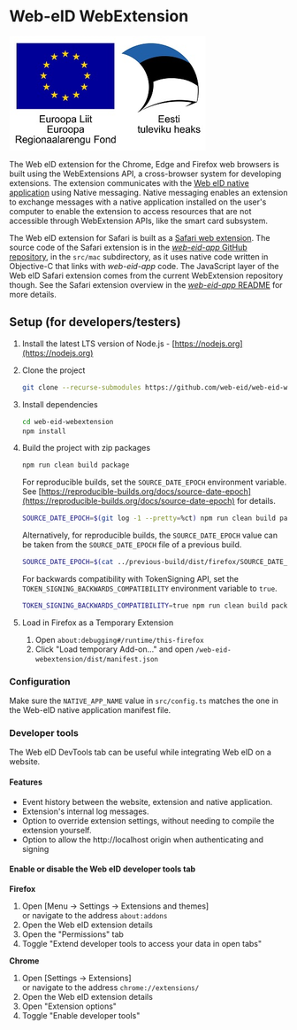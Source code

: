 # Web-eID WebExtension

![European Regional Development Fund](https://github.com/open-eid/DigiDoc4-Client/blob/master/client/images/EL_Regionaalarengu_Fond.png)

The Web eID extension for the Chrome, Edge and Firefox web browsers is
built using the WebExtensions API, a cross-browser system for developing
extensions. The extension communicates with the [Web eID native application](https://github.com/web-eid/web-eid-app)
using Native messaging. Native messaging enables an extension to exchange
messages with a native application installed on the user's computer to enable
the extension to access resources that are not accessible through WebExtension
APIs, like the smart card subsystem.

The Web eID extension for Safari is built as a [Safari web extension](https://developer.apple.com/documentation/safariservices/safari_web_extensions). The source code of the Safari extension is in the [_web-eid-app_ GitHub repository](https://github.com/web-eid/web-eid-app), in the `src/mac` subdirectory, as it uses native code written in Objective-C that links with _web-eid-app_ code. The JavaScript layer of the Web eID Safari extension comes from the current WebExtension repository though. See the Safari extension overview in the [_web-eid-app_ README](https://github.com/web-eid/web-eid-app#safari-extension) for more details.

## Setup (for developers/testers)

1. Install the latest LTS version of Node.js - [https://nodejs.org](https://nodejs.org)

2. Clone the project
    ```bash
    git clone --recurse-submodules https://github.com/web-eid/web-eid-webextension.git
    ```

3. Install dependencies
    ```bash
    cd web-eid-webextension
    npm install
    ```

4. Build the project with zip packages
    ```bash
    npm run clean build package
    ```

    For reproducible builds, set the `SOURCE_DATE_EPOCH` environment variable.  
    See [https://reproducible-builds.org/docs/source-date-epoch](https://reproducible-builds.org/docs/source-date-epoch) for details.
    ```bash
    SOURCE_DATE_EPOCH=$(git log -1 --pretty=%ct) npm run clean build package
    ```

    Alternatively, for reproducible builds, the `SOURCE_DATE_EPOCH` value can be taken from the `SOURCE_DATE_EPOCH` file of a previous build.
    ```bash
    SOURCE_DATE_EPOCH=$(cat ../previous-build/dist/firefox/SOURCE_DATE_EPOCH) npm run clean build package
    ```

    For backwards compatibility with TokenSigning API, set the `TOKEN_SIGNING_BACKWARDS_COMPATIBILITY` environment variable to `true`.
    ```bash
    TOKEN_SIGNING_BACKWARDS_COMPATIBILITY=true npm run clean build package
    ```

5. Load in Firefox as a Temporary Extension
    1. Open `about:debugging#/runtime/this-firefox`
    2. Click "Load temporary Add-on..." and open `/web-eid-webextension/dist/manifest.json`

### Configuration

Make sure the `NATIVE_APP_NAME` value in `src/config.ts` matches the one in
the Web-eID native application manifest file.

### Developer tools

The Web eID DevTools tab can be useful while integrating Web eID on a website.

#### Features
- Event history between the website, extension and native application.
- Extension's internal log messages.
- Option to override extension settings, without needing to compile the extension yourself.
- Option to allow the http://localhost origin when authenticating and signing

#### Enable or disable the Web eID developer tools tab

**Firefox**
1. Open [Menu -> Settings -> Extensions and themes]  
   or navigate to the address `about:addons`
2. Open the Web eID extension details
3. Open the "Permissions" tab
4. Toggle "Extend developer tools to access your data in open tabs"

**Chrome**
1. Open [Settings -> Extensions]  
   or navigate to the address `chrome://extensions/`
2. Open the Web eID extension details
3. Open "Extension options"
4. Toggle "Enable developer tools"
